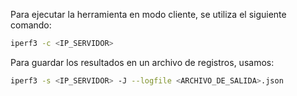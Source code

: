 Para ejecutar la herramienta en modo cliente, se utiliza el siguiente comando:
```bash
iperf3 -c <IP_SERVIDOR>
```
Para guardar los resultados en un archivo de registros, usamos:
```bash
iperf3 -s <IP_SERVIDOR> -J --logfile <ARCHIVO_DE_SALIDA>.json
```
